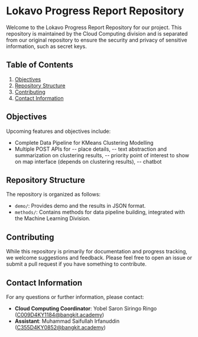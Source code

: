 # Lokavo Progress Report Repository

Welcome to the Lokavo Progress Report Repository for our project. This repository is maintained by the Cloud Computing division and is separated from our original repository to ensure the security and privacy of sensitive information, such as secret keys.

## Table of Contents

1. [Objectives](#objectives)
2. [Repository Structure](#repository-structure)
3. [Contributing](#contributing)
4. [Contact Information](#contact-information)

## Objectives

Upcoming features and objectives include:

- Complete Data Pipeline for KMeans Clustering Modelling
- Multiple POST APIs for
  -- place details,
  -- text abstraction and summarization on clustering results,
  -- priority point of interest to show on map interface (depends on clustering results),
  -- chatbot

## Repository Structure

The repository is organized as follows:

- `demo/`: Provides demo and the results in JSON format.
- `methods/`: Contains methods for data pipeline building, integrated with the Machine Learning Division.

## Contributing

While this repository is primarily for documentation and progress tracking, we welcome suggestions and feedback. Please feel free to open an issue or submit a pull request if you have something to contribute.

## Contact Information

For any questions or further information, please contact:

- **Cloud Computing Coordinator**: Yobel Saron Siringo Ringo (C009D4KY1184@bangkit.academy)
- **Assistant**: Muhammad Saifullah Irfanuddin (C355D4KY0852@bangkit.academy)
